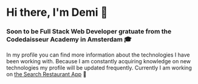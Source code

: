 # Hi there, I'm Demi :wave:
  ### Soon to be Full Stack Web Developer gratuate from the Codedaisseur Academy in Amsterdam 🎓

In my profile you can find more information about the technologies I have been working with. Because I am constantly acquiring knowledge on new technologies my profile will be updated frequently. Currently I am working on [the Search Restaurant App](https://5f367a8aeb0bc8000798ed0b--infallible-nightingale-c43c6d.netlify.app/) :fork_and_knife:

<!--
**demi-werkzam/demi-werkzam** is a ✨ _special_ ✨ repository because its `README.md` (this file) appears on your GitHub profile.

Here are some ideas to get you started:

- 🔭 I’m currently working on ...
- 🌱 I’m currently learning ...
- 👯 I’m looking to collaborate on ...
- 🤔 I’m looking for help with ...
- 💬 Ask me about ...
- 📫 How to reach me: ...
- 😄 Pronouns: ...
- ⚡ Fun fact: ...
-->
